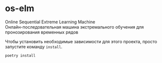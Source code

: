 # os-elm
Online Sequential Extreme Learning Machine\
Онлайн-последовательная машина экстремального обучения для пронозирования временных рядов

Чтобы установить необходимые зависимости для этого проекта, просто запустите команду `install`.

```
poetry install
```
